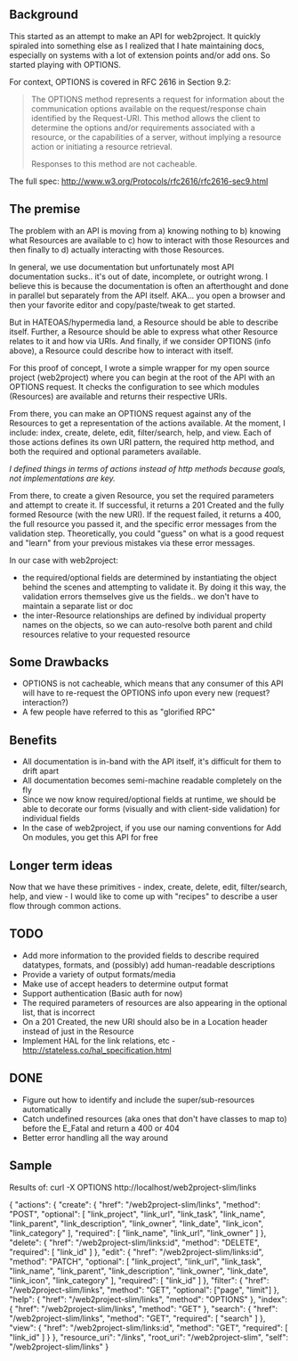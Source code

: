 
Background
----------------

This started as an attempt to make an API for web2project. It quickly spiraled into something else as I realized that I hate maintaining docs, especially on systems with a lot of extension points and/or add ons. So started playing with OPTIONS.

For context, OPTIONS is covered in RFC 2616 in Section 9.2:

> The OPTIONS method represents a request for information about the communication options available on the request/response chain identified by the Request-URI. This method allows the client to determine the options and/or requirements associated with a resource, or the capabilities of a server, without implying a resource action or initiating a resource retrieval.
>
> Responses to this method are not cacheable.

The full spec: http://www.w3.org/Protocols/rfc2616/rfc2616-sec9.html

The premise
----------------

The problem with an API is moving from a) knowing nothing to b) knowing what Resources are available to c) how to interact with those Resources and then finally to d) actually interacting with those Resources.

In general, we use documentation but unfortunately most API documentation sucks.. it's out of date, incomplete, or outright wrong. I believe this is because the documentation is often an afterthought and done in parallel but separately from the API itself. AKA... you open a browser and then your favorite editor and copy/paste/tweak to get started.

But in HATEOAS/hypermedia land, a Resource should be able to describe itself. Further, a Resource should be able to express what other Resource relates to it and how via URIs. And finally, if we consider OPTIONS (info above), a Resource could describe how to interact with itself.


For this proof of concept, I wrote a simple wrapper for my open source project (web2project) where you can begin at the root of the API with an OPTIONS request. It checks the configuration to see which modules (Resources) are available and returns their respective URIs.

From there, you can make an OPTIONS request against any of the Resources to get a representation of the actions available. At the moment, I include: index, create, delete, edit, filter/search, help, and view. Each of those actions defines its own URI pattern, the required http method, and both the required and optional parameters available.

*I defined things in terms of actions instead of http methods because goals, not implementations are key.*

From there, to create a given Resource, you set the required parameters and attempt to create it. If successful, it returns a 201 Created and the fully formed Resource (with the new URI). If the request failed, it returns a 400, the full resource you passed it, and the specific error messages from the validation step. Theoretically, you could "guess" on what is a good request and "learn" from your previous mistakes via these error messages.

In our case with web2project:
*  the required/optional fields are determined by instantiating the object behind the scenes and attempting to validate it. By doing it this way, the validation errors themselves give us the fields.. we don't have to maintain a separate list or doc
*  the inter-Resource relationships are defined by individual property names on the objects, so we can auto-resolve both parent and child resources relative to your requested resource

Some Drawbacks
----------------

-  OPTIONS is not cacheable, which means that any consumer of this API will have to re-request the OPTIONS info upon every new (request? interaction?)
-  A few people have referred to this as "glorified RPC"

Benefits
----------------

-  All documentation is in-band with the API itself, it's difficult for them to drift apart
-  All documentation becomes semi-machine readable completely on the fly
-  Since we now know required/optional fields at runtime, we should be able to decorate our forms (visually and with client-side validation) for individual fields
-  In the case of web2project, if you use our naming conventions for Add On modules, you get this API for free

Longer term ideas
----------------

Now that we have these primitives - index, create, delete, edit, filter/search, help, and view - I would like to come up with "recipes" to describe a user flow through common actions.

TODO
----------------

-  Add more information to the provided fields to describe required datatypes, formats, and (possibly) add human-readable descriptions
-  Provide a variety of output formats/media
-  Make use of accept headers to determine output format
-  Support authentication (Basic auth for now)
-  The required parameters of resources are also appearing in the optional list, that is incorrect
-  On a 201 Created, the new URI should also be in a Location header instead of just in the Resource
-  Implement HAL for the link relations, etc - http://stateless.co/hal_specification.html

DONE
----------------

-  Figure out how to identify and include the super/sub-resources automatically
-  Catch undefined resources (aka ones that don't have classes to map to) before the E_Fatal and return a 400 or 404
-  Better error handling all the way around

Sample
----------------

Results of: curl -X OPTIONS http://localhost/web2project-slim/links

{
    "actions": {
        "create": {
            "href": "/web2project-slim/links", 
            "method": "POST", 
            "optional": [ "link_project", "link_url", "link_task", "link_name", "link_parent", "link_description", "link_owner", "link_date", "link_icon", "link_category" ],
            "required": [ "link_name", "link_url", "link_owner" ]
        }, 
        "delete": {
            "href": "/web2project-slim/links:id", 
            "method": "DELETE", 
            "required": [ "link_id" ]
        }, 
        "edit": {
            "href": "/web2project-slim/links:id", 
            "method": "PATCH", 
            "optional": [ "link_project", "link_url", "link_task", "link_name", "link_parent", "link_description", "link_owner", "link_date", "link_icon", "link_category" ], 
            "required": [
                "link_id"
            ]
        }, 
        "filter": {
            "href": "/web2project-slim/links", 
            "method": "GET", 
            "optional": ["page", "limit"]
        }, 
        "help": {
            "href": "/web2project-slim/links", 
            "method": "OPTIONS"
        }, 
        "index": {
            "href": "/web2project-slim/links", 
            "method": "GET"
        }, 
        "search": {
            "href": "/web2project-slim/links", 
            "method": "GET", 
            "required": [ "search" ]
        }, 
        "view": {
            "href": "/web2project-slim/links:id", 
            "method": "GET", 
            "required": [ "link_id" ]
        }
    }, 
    "resource_uri": "/links", 
    "root_uri": "/web2project-slim", 
    "self": "/web2project-slim/links"
}